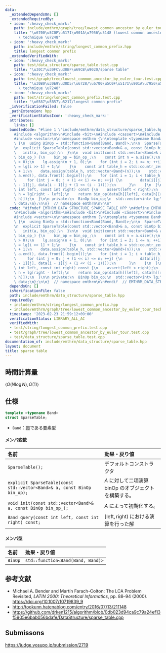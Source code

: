 ```yaml
---
data:
  _extendedDependsOn: []
  _extendedRequiredBy:
  - icon: ':heavy_check_mark:'
    path: include/emthrm/graph/tree/lowest_common_ancestor_by_euler_tour_technique.hpp
    title: "\u6700\u5C0F\u5171\u901A\u7956\u5148 (lowest common ancestor) Euler tour\
      \ technique \u7248"
  - icon: ':heavy_check_mark:'
    path: include/emthrm/string/longest_common_prefix.hpp
    title: longest common prefix
  _extendedVerifiedWith:
  - icon: ':heavy_check_mark:'
    path: test/data_structure/sparse_table.test.cpp
    title: "\u30C7\u30FC\u30BF\u69CB\u9020/sparse table"
  - icon: ':heavy_check_mark:'
    path: test/graph/tree/lowest_common_ancestor_by_euler_tour.test.cpp
    title: "\u30B0\u30E9\u30D5/\u6728/\u6700\u5C0F\u5171\u901A\u7956\u5148 Euler tour\
      \ technique \u7248"
  - icon: ':heavy_check_mark:'
    path: test/string/longest_common_prefix.test.cpp
    title: "\u6587\u5B57\u5217/longest common prefix"
  _isVerificationFailed: false
  _pathExtension: hpp
  _verificationStatusIcon: ':heavy_check_mark:'
  attributes:
    links: []
  bundledCode: "#line 1 \"include/emthrm/data_structure/sparse_table.hpp\"\n\n\n\n\
    #include <algorithm>\n#include <bit>\n#include <cassert>\n#include <functional>\n\
    #include <vector>\n\nnamespace emthrm {\n\ntemplate <typename Band>\nstruct SparseTable\
    \ {\n  using BinOp = std::function<Band(Band, Band)>;\n\n  SparseTable() = default;\n\
    \n  explicit SparseTable(const std::vector<Band>& a, const BinOp bin_op) {\n \
    \   init(a, bin_op);\n  }\n\n  void init(const std::vector<Band>& a, const BinOp\
    \ bin_op_) {\n    bin_op = bin_op_;\n    const int n = a.size();\n    assert(n\
    \ > 0);\n    lg.assign(n + 1, 0);\n    for (int i = 2; i <= n; ++i) {\n      lg[i]\
    \ = lg[i >> 1] + 1;\n    }\n    const int table_h = std::countr_zero(std::bit_floor(a.size()))\
    \ + 1;\n    data.assign(table_h, std::vector<Band>(n));\n    std::copy(a.begin(),\
    \ a.end(), data.front().begin());\n    for (int i = 1; i < table_h; ++i) {\n \
    \     for (int j = 0; j + (1 << i) <= n; ++j) {\n        data[i][j] = bin_op(data[i\
    \ - 1][j], data[i - 1][j + (1 << (i - 1))]);\n      }\n    }\n  }\n\n  Band query(const\
    \ int left, const int right) const {\n    assert(left < right);\n    const int\
    \ h = lg[right - left];\n    return bin_op(data[h][left], data[h][right - (1 <<\
    \ h)]);\n  }\n\n private:\n  BinOp bin_op;\n  std::vector<int> lg;\n  std::vector<std::vector<Band>>\
    \ data;\n};\n\n}  // namespace emthrm\n\n\n"
  code: "#ifndef EMTHRM_DATA_STRUCTURE_SPARSE_TABLE_HPP_\n#define EMTHRM_DATA_STRUCTURE_SPARSE_TABLE_HPP_\n\
    \n#include <algorithm>\n#include <bit>\n#include <cassert>\n#include <functional>\n\
    #include <vector>\n\nnamespace emthrm {\n\ntemplate <typename Band>\nstruct SparseTable\
    \ {\n  using BinOp = std::function<Band(Band, Band)>;\n\n  SparseTable() = default;\n\
    \n  explicit SparseTable(const std::vector<Band>& a, const BinOp bin_op) {\n \
    \   init(a, bin_op);\n  }\n\n  void init(const std::vector<Band>& a, const BinOp\
    \ bin_op_) {\n    bin_op = bin_op_;\n    const int n = a.size();\n    assert(n\
    \ > 0);\n    lg.assign(n + 1, 0);\n    for (int i = 2; i <= n; ++i) {\n      lg[i]\
    \ = lg[i >> 1] + 1;\n    }\n    const int table_h = std::countr_zero(std::bit_floor(a.size()))\
    \ + 1;\n    data.assign(table_h, std::vector<Band>(n));\n    std::copy(a.begin(),\
    \ a.end(), data.front().begin());\n    for (int i = 1; i < table_h; ++i) {\n \
    \     for (int j = 0; j + (1 << i) <= n; ++j) {\n        data[i][j] = bin_op(data[i\
    \ - 1][j], data[i - 1][j + (1 << (i - 1))]);\n      }\n    }\n  }\n\n  Band query(const\
    \ int left, const int right) const {\n    assert(left < right);\n    const int\
    \ h = lg[right - left];\n    return bin_op(data[h][left], data[h][right - (1 <<\
    \ h)]);\n  }\n\n private:\n  BinOp bin_op;\n  std::vector<int> lg;\n  std::vector<std::vector<Band>>\
    \ data;\n};\n\n}  // namespace emthrm\n\n#endif  // EMTHRM_DATA_STRUCTURE_SPARSE_TABLE_HPP_\n"
  dependsOn: []
  isVerificationFile: false
  path: include/emthrm/data_structure/sparse_table.hpp
  requiredBy:
  - include/emthrm/string/longest_common_prefix.hpp
  - include/emthrm/graph/tree/lowest_common_ancestor_by_euler_tour_technique.hpp
  timestamp: '2023-02-23 21:59:12+09:00'
  verificationStatus: LIBRARY_ALL_AC
  verifiedWith:
  - test/string/longest_common_prefix.test.cpp
  - test/graph/tree/lowest_common_ancestor_by_euler_tour.test.cpp
  - test/data_structure/sparse_table.test.cpp
documentation_of: include/emthrm/data_structure/sparse_table.hpp
layout: document
title: sparse table
---
```



## 時間計算量

$\langle O(N\log{N}), O(1) \rangle$


## 仕様

```cpp
template <typename Band>
struct SparseTable;
```

- `Band`：[帯](../../.verify-helper/docs/static/algebraic_structure.md)である要素型

#### メンバ変数

|名前|効果・戻り値|
|:--|:--|
|`SparseTable();`|デフォルトコンストラクタ|
|`explicit SparseTable(const std::vector<Band>& a, const BinOp bin_op);`|$A$ に対して二項演算 $\mathrm{binOp}$ のオブジェクトを構築する。|
|`void init(const std::vector<Band>& a, const BinOp bin_op_);`|$A$ によって初期化する。|
|`Band query(const int left, const int right) const;`|$[\mathrm{left}, \mathrm{right})$ における演算を行った解|

#### メンバ型

|名前|効果・戻り値|
|:--|:--|
|`BinOp`|`std::function<Band(Band, Band)>`|


## 参考文献

- Michael A. Bender and Martín Farach-Colton: The LCA Problem Revisited, *LATIN 2000: Theoretical Informatics*, pp. 88–94 (2000). https://doi.org/10.1007/10719839_9
- http://tookunn.hatenablog.com/entry/2016/07/13/211148
- https://github.com/drken1215/algorithm/blob/0db023d94ca9c79a24ef13f5905e6bab056bdafe/DataStructure/sparse_table.cpp


## Submissons

https://judge.yosupo.jp/submission/2719
